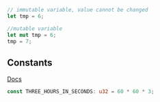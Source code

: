 
```rust
// immutable variable, value cannot be changed
let tmp = 6;

//mutable variable
let mut tmp = 6;
tmp = 7;
```

## Constants
[Docs](https://doc.rust-lang.org/book/ch03-01-variables-and-mutability.html#constants)

```rust
const THREE_HOURS_IN_SECONDS: u32 = 60 * 60 * 3;
```

